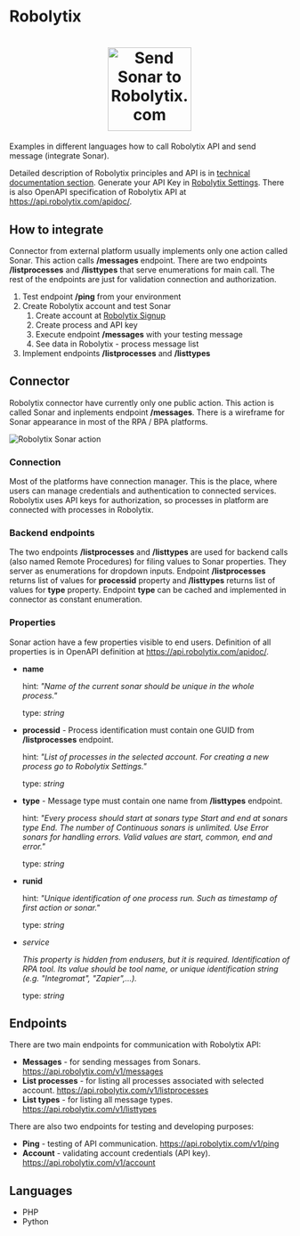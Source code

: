 # Robolytix

<h1 align="center">
  <img width="150px" src="https://www.robolytix.com/screens/robolytix-sonar-icon-512.png" alt="Send Sonar to Robolytix.com" title="Robolytix.com">
</h1>

Examples in different languages how to call Robolytix API and send message (integrate Sonar). 

Detailed description of Robolytix principles and API is in [technical documentation section](https://www.robolytix.com/docs/). Generate your API Key in [Robolytix Settings](https://app.robolytix.com/en/admin/). There is also OpenAPI specification of Robolytix API at https://api.robolytix.com/apidoc/.

## How to integrate

Connector from external platform usually implements only one action called Sonar. This action calls **/messages** endpoint. There are two endpoints **/listprocesses** and **/listtypes** that serve enumerations for main call. The rest of the endpoints are just for validation connection and authorization.

1. Test endpoint **/ping** from your environment
2. Create Robolytix account and test Sonar
   1. Create account at [Robolytix Signup](https://app.robolytix.com/en/Signup)
   2. Create process and API key
   3. Execute endpoint **/messages** with your testing message
   4. See data in Robolytix - process message list
3. Implement endpoints **/listprocesses** and **/listtypes** 

## Connector

Robolytix connector have currently only one public action. This action is called Sonar and inplements endpoint **/messages**. There is a wireframe for Sonar appearance in most of the RPA / BPA platforms.

![Robolytix Sonar action](https://www.robolytix.com/screens/Robolytix-Sonar-Wireframe.png)

### Connection

Most of the platforms have connection manager. This is the place, where users can manage credentials and authentication to connected services. Robolytix uses API keys for authorization, so processes in platform are connected with processes in Robolytix.

### Backend endpoints 

The two endpoints **/listprocesses** and **/listtypes** are used for backend calls (also named Remote Procedures) for filing values to Sonar properties. They server as enumerations for dropdown inputs. Endpoint **/listprocesses** returns list of values for **processid** property and **/listtypes** returns list of values for **type** property. Endpoint **type** can be cached and implemented in connector as constant enumeration.

### Properties

Sonar action have a few properties visible to end users. Definition of all properties is in OpenAPI definition at https://api.robolytix.com/apidoc/.

* **name**

  hint: *"Name of the current sonar should be unique in the whole process."*
  
  type: *string*
* **processid** - Process identification must contain one GUID from **/listprocesses** endpoint.

  hint: *"List of processes in the selected account. For creating a new process go to Robolytix Settings."* 
  
  type: *string*
* **type** - Message type must contain one name from **/listtypes** endpoint.

  hint: *"Every process should start at sonars type Start and end at sonars type End. The number of Continuous sonars is unlimited. Use Error sonars for handling errors. Valid values are start, common, end and error."*
  
  type: *string*
* **runid**

  hint: *"Unique identification of one process run. Such as timestamp of first action or sonar."*
  
  type: *string*
* *service*

  *This property is hidden from endusers, but it is required. Identification of RPA tool. Its value should be tool name, or unique identification string (e.g. "Integromat", "Zapier",...).*
  
  type: *string*

## Endpoints

There are two main endpoints for communication with Robolytix API:

* **Messages** - for sending messages from Sonars.
https://api.robolytix.com/v1/messages
* **List processes** - for listing all processes associated with selected account.
https://api.robolytix.com/v1/listprocesses
* **List types** - for listing all message types.
https://api.robolytix.com/v1/listtypes

There are also two endpoints for testing and developing purposes:

* **Ping** - testing of API communication.
https://api.robolytix.com/v1/ping
* **Account** - validating account credentials (API key).
https://api.robolytix.com/v1/account

## Languages

* PHP
* Python
